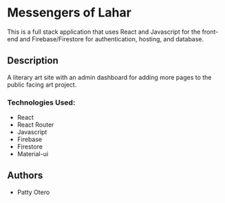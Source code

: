 # Messengers of Lahar
This is a full stack application that uses React and Javascript for the front-end and Firebase/Firestore for authentication, hosting, and database.

## Description

A literary art site with an admin dashboard for adding more pages to the public facing art project.

### Technologies Used:
* React
* React Router
* Javascript
* Firebase
* Firestore
* Material-ui

## Authors
* Patty Otero
